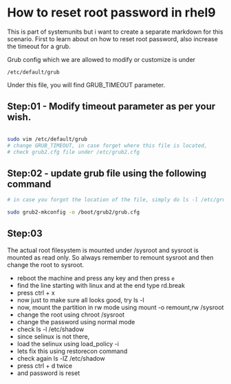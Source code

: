 # How to reset root password in rhel9

This is part of systemunits but i want to create a separate markdown for this scenario.
First to learn about on how to reset root password, also increase the timeout for a grub.

Grub config which we are allowed to modify or customize is under 

`/etc/default/grub`

Under this file, you will find GRUB_TIMEOUT parameter.

## Step:01 - Modify timeout parameter as per your wish.

```bash

sudo vim /etc/default/grub 
# change GRUB_TIMEOUT, in case forget where this file is located,
# check grub2.cfg file under /etc/grub2.cfg

```

## Step:02 - update grub file using the following command

```bash
# in case you forgot the location of the file, simply do ls -l /etc/grub2.cfg, because this file is symlined to the /boot/grub2/grub.cfg

sudo grub2-mkconfig -o /boot/grub2/grub.cfg
```

## Step:03 

The actual root filesystem is mounted under /sysroot and sysroot is mounted as read only. So always remember to remount sysroot and then change the root to sysroot.

- reboot the machine and press any key and then press `e`
- find the line starting with linux and at the end type rd.break
- press ctrl + x
- now just to make sure all looks good, try ls -l
- now, mount the partition in rw mode using mount -o remount,rw /sysroot
- change the root using chroot /sysroot
- change the password using normal mode
- check ls -l /etc/shadow
- since selinux is not there, 
- load the selinux using load_policy -i
- lets fix this using restorecon command
- check again ls -lZ /etc/shadow
- press ctrl + d twice
- and password is reset

